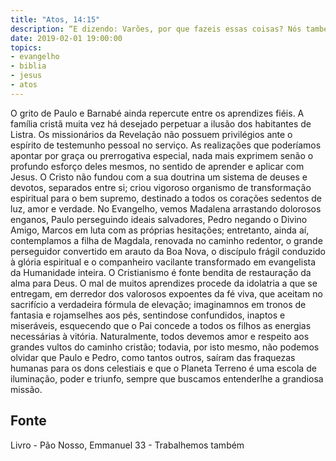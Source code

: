 ```yaml
---
title: "Atos, 14:15"
description: “E dizendo: Varões, por que fazeis essas coisas? Nós também somos homens como vós, sujeitos às mesmas paixões.”
date: 2019-02-01 19:00:00
topics: 
- evangelho
- biblia
- jesus
- atos
---
```


O grito de Paulo e Barnabé ainda repercute entre os aprendizes fiéis.
A família cristã muita vez há desejado perpetuar a ilusão dos habitantes de
Listra.
Os missionários da Revelação não possuem privilégios ante o espírito de
testemunho pessoal no serviço. As realizações que poderíamos apontar por graça ou
prerrogativa especial, nada mais exprimem senão o profundo esforço deles mesmos,
no sentido de aprender e aplicar com Jesus.
O Cristo não fundou com a sua doutrina um sistema de deuses e devotos,
separados entre si; criou vigoroso organismo de transformação espiritual para o bem
supremo, destinado a todos os corações sedentos de luz, amor e verdade.
No Evangelho, vemos Madalena arrastando dolorosos enganos, Paulo
perseguindo ideais salvadores, Pedro negando o Divino Amigo, Marcos em luta com
as próprias hesitações; entretanto, ainda aí, contemplamos a filha de Magdala,
renovada no caminho redentor, o grande perseguidor convertido em arauto da Boa
Nova, o discípulo frágil conduzido à glória espiritual e o companheiro vacilante
transformado em evangelista da Humanidade inteira.
O Cristianismo é fonte bendita de restauração da alma para Deus.
O mal de muitos aprendizes procede da idolatria a que se entregam, em
derredor dos valorosos expoentes da fé viva, que aceitam no sacrifício a verdadeira
fórmula de elevação; imaginam­nos em tronos de fantasia e rojam­se­lhes aos pés,
sentindo­se confundidos, inaptos e miseráveis, esquecendo que o Pai concede a
todos os filhos as energias necessárias à vitória.
Naturalmente, todos devemos amor e respeito aos grandes vultos do
caminho cristão; todavia, por isto mesmo, não podemos olvidar que Paulo e Pedro,
como tantos outros, saíram das fraquezas humanas para os dons celestiais e que o
Planeta Terreno é uma escola de iluminação, poder e triunfo, sempre que buscamos
entender­lhe a grandiosa missão.




## Fonte
Livro - Pão Nosso, Emmanuel
33 - Trabalhemos também
